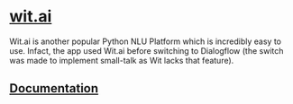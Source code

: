 # [wit.ai](https://wit.ai)

Wit.ai is another popular Python NLU Platform which is incredibly easy to use. Infact, the app used Wit.ai before switching to Dialogflow (the switch was made to implement small-talk as Wit lacks that feature).


## [Documentation](https://github.com/wit-ai/pywit)